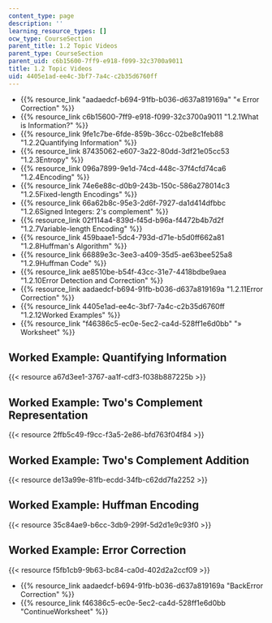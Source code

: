 ```yaml
---
content_type: page
description: ''
learning_resource_types: []
ocw_type: CourseSection
parent_title: 1.2 Topic Videos
parent_type: CourseSection
parent_uid: c6b15600-7ff9-e918-f099-32c3700a9011
title: 1.2 Topic Videos
uid: 4405e1ad-ee4c-3bf7-7a4c-c2b35d6760ff
---
```


*   {{% resource_link "aadaedcf-b694-91fb-b036-d637a819169a" "« Error Correction" %}}
*   {{% resource_link c6b15600-7ff9-e918-f099-32c3700a9011 "1.2.1What is Information?" %}}
*   {{% resource_link 9fe1c7be-6fde-859b-36cc-02be8c1feb88 "1.2.2Quantifying Information" %}}
*   {{% resource_link 87435062-e607-3a22-80dd-3df21e05cc53 "1.2.3Entropy" %}}
*   {{% resource_link 096a7899-9e1d-74cd-448c-37f4cfd74ca6 "1.2.4Encoding" %}}
*   {{% resource_link 74e6e88c-d0b9-243b-150c-586a278014c3 "1.2.5Fixed-length Encodings" %}}
*   {{% resource_link 66a62b8c-95e3-2d6f-7927-da1d414dfbbc "1.2.6Signed Integers: 2's complement" %}}
*   {{% resource_link 02f114a4-839d-f45d-b96a-f4472b4b7d2f "1.2.7Variable-length Encoding" %}}
*   {{% resource_link 459baae1-5dc4-793d-d71e-b5d0ff662a81 "1.2.8Huffman's Algorithm" %}}
*   {{% resource_link 66889e3c-3ee3-a409-35d5-ae63bee525a8 "1.2.9Huffman Code" %}}
*   {{% resource_link ae8510be-b54f-43cc-31e7-4418bdbe9aea "1.2.10Error Detection and Correction" %}}
*   {{% resource_link aadaedcf-b694-91fb-b036-d637a819169a "1.2.11Error Correction" %}}
*   {{% resource_link 4405e1ad-ee4c-3bf7-7a4c-c2b35d6760ff "1.2.12Worked Examples" %}}
*   {{% resource_link "f46386c5-ec0e-5ec2-ca4d-528ff1e6d0bb" "» Worksheet" %}}

Worked Example: Quantifying Information
---------------------------------------

{{< resource a67d3ee1-3767-aa1f-cdf3-f038b887225b >}}

Worked Example: Two's Complement Representation
-----------------------------------------------

{{< resource 2ffb5c49-f9cc-f3a5-2e86-bfd763f04f84 >}}

Worked Example: Two's Complement Addition
-----------------------------------------

{{< resource de13a99e-81fb-ecdd-34fb-c62dd7fa2252 >}}

Worked Example: Huffman Encoding
--------------------------------

{{< resource 35c84ae9-b6cc-3db9-299f-5d2d1e9c93f0 >}}

Worked Example: Error Correction
--------------------------------

{{< resource f5fb1cb9-9b63-bc84-ca0d-402d2a2ccf09 >}}

*   {{% resource_link aadaedcf-b694-91fb-b036-d637a819169a "BackError Correction" %}}
*   {{% resource_link f46386c5-ec0e-5ec2-ca4d-528ff1e6d0bb "ContinueWorksheet" %}}